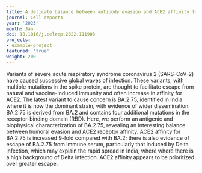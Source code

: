 ```yaml
---
title: A delicate balance between antibody evasion and ACE2 affinity for Omicron BA.2.75.
journal: Cell reports
year: '2023'
month: Jan
doi: 10.1016/j.celrep.2022.111903
projects:
- example-project
featured: 'true'
weight: 200
---
```


Variants of severe acute respiratory syndrome coronavirus 2 (SARS-CoV-2) have caused successive global waves of infection. These variants, with multiple mutations in the spike protein, are thought to facilitate escape from natural and vaccine-induced immunity and often increase in affinity for ACE2. The latest variant to cause concern is BA.2.75, identified in India where it is now the dominant strain, with evidence of wider dissemination. BA.2.75 is derived from BA.2 and contains four additional mutations in the receptor-binding domain (RBD). Here, we perform an antigenic and biophysical characterization of BA.2.75, revealing an interesting balance between humoral evasion and ACE2 receptor affinity. ACE2 affinity for BA.2.75 is increased 9-fold compared with BA.2; there is also evidence of escape of BA.2.75 from immune serum, particularly that induced by Delta infection, which may explain the rapid spread in India, where where there is a high background of Delta infection. ACE2 affinity appears to be prioritized over greater escape.